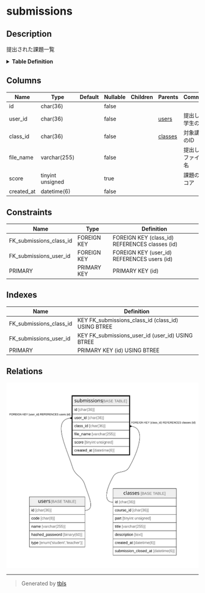 # submissions

## Description

提出された課題一覧

<details>
<summary><strong>Table Definition</strong></summary>

```sql
CREATE TABLE `submissions` (
  `id` char(36) COLLATE utf8mb4_bin NOT NULL,
  `user_id` char(36) COLLATE utf8mb4_bin NOT NULL,
  `class_id` char(36) COLLATE utf8mb4_bin NOT NULL,
  `file_name` varchar(255) COLLATE utf8mb4_bin NOT NULL,
  `score` tinyint unsigned DEFAULT NULL,
  `created_at` datetime(6) NOT NULL,
  PRIMARY KEY (`id`),
  KEY `FK_submissions_user_id` (`user_id`),
  KEY `FK_submissions_class_id` (`class_id`),
  CONSTRAINT `FK_submissions_class_id` FOREIGN KEY (`class_id`) REFERENCES `classes` (`id`),
  CONSTRAINT `FK_submissions_user_id` FOREIGN KEY (`user_id`) REFERENCES `users` (`id`)
) ENGINE=InnoDB DEFAULT CHARSET=utf8mb4 COLLATE=utf8mb4_bin
```

</details>

## Columns

| Name       | Type             | Default | Nullable | Children | Parents               | Comment            |
| ---------- | ---------------- | ------- | -------- | -------- | --------------------- | ------------------ |
| id         | char(36)         |         | false    |          |                       |                    |
| user_id    | char(36)         |         | false    |          | [users](users.md)     | 提出した学生のID          |
| class_id   | char(36)         |         | false    |          | [classes](classes.md) | 対象講義のID            |
| file_name  | varchar(255)     |         | false    |          |                       | 提出したファイル名          |
| score      | tinyint unsigned |         | true     |          |                       | 課題のスコア             |
| created_at | datetime(6)      |         | false    |          |                       |                    |

## Constraints

| Name                    | Type        | Definition                                     |
| ----------------------- | ----------- | ---------------------------------------------- |
| FK_submissions_class_id | FOREIGN KEY | FOREIGN KEY (class_id) REFERENCES classes (id) |
| FK_submissions_user_id  | FOREIGN KEY | FOREIGN KEY (user_id) REFERENCES users (id)    |
| PRIMARY                 | PRIMARY KEY | PRIMARY KEY (id)                               |

## Indexes

| Name                    | Definition                                         |
| ----------------------- | -------------------------------------------------- |
| FK_submissions_class_id | KEY FK_submissions_class_id (class_id) USING BTREE |
| FK_submissions_user_id  | KEY FK_submissions_user_id (user_id) USING BTREE   |
| PRIMARY                 | PRIMARY KEY (id) USING BTREE                       |

## Relations

![er](submissions.svg)

---

> Generated by [tbls](https://github.com/k1LoW/tbls)
